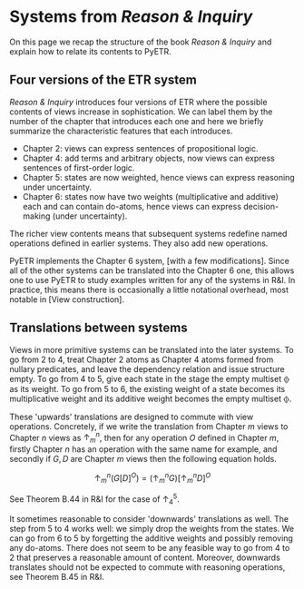 # Systems from *Reason & Inquiry*

On this page we recap the structure of the book *Reason & Inquiry* and explain how to relate its contents to PyETR.

## Four versions of the ETR system

*Reason & Inquiry* introduces four versions of ETR where the possible contents of views increase in sophistication.
We can label them by the number of the chapter that introduces each one and here we briefly summarize the characteristic features that each introduces.

- Chapter 2: views can express sentences of propositional logic.
- Chapter 4: add terms and arbitrary objects, now views can express sentences of first-order logic.
- Chapter 5: states are now weighted, hence views can express reasoning under uncertainty.
- Chapter 6: states now have two weights (multiplicative and additive) each and can contain do-atoms, hence views can express decision-making (under uncertainty).

The richer view contents means that subsequent systems redefine named operations defined in earlier systems.
They also add new operations.

PyETR implements the Chapter 6 system, [with a few modifications]. Since all of the other systems can be translated into the Chapter 6 one, this allows one to use PyETR to study examples written for any of the systems in R&I. In practice, this means there is occasionally a little notational overhead, most notable in [View construction].

## Translations between systems

Views in more primitive systems can be translated into the later systems.
To go from 2 to 4, treat Chapter 2 atoms as Chapter 4 atoms formed from nullary predicates, and leave the dependency relation and issue structure empty.
To go from 4 to 5, give each state in the stage the empty multiset $\llangle \rrangle$ as its weight.
To go from 5 to 6, the existing weight of a state becomes its multiplicative weight and its additive weight becomes the empty multiset $\llangle \rrangle$.

These 'upwards' translations are designed to commute with view operations. Concretely, if we write the translation from Chapter $m$ views to Chapter $n$ views as $\uparrow_m^n$, then for any operation $O$ defined in Chapter $m$, firstly Chapter $n$ has an operation with the same name for example, and secondly if $G,D$ are Chapter $m$ views then the following equation holds.

$$
\uparrow_m^n(G[D]^O) = (\uparrow_m^n G)[\uparrow_m^n D]^O
$$

See Theorem B.44 in R&I for the case of $\uparrow_4^5$.

It sometimes reasonable to consider 'downwards' translations as well. The step from 5 to 4 works well: we simply drop the weights from the states. We can go from 6 to 5 by forgetting the additive weights and possibly removing any do-atoms. There does not seem to be any feasible way to go from 4 to 2 that preserves a reasonable amount of content. Moreover, downwards translates should not be expected to commute with reasoning operations, see Theorem B.45 in R&I.

